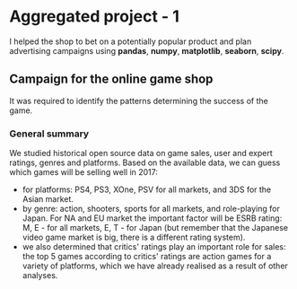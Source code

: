 # Aggregated project - 1
I helped the shop to bet on a potentially popular product and plan advertising campaigns using **pandas**, **numpy**, **matplotlib**, **seaborn**, **scipy**.


## Campaign for the online game shop  
It was required to identify the patterns determining the success of the game.

### General summary
We studied historical open source data on game sales, user and expert ratings, genres and platforms. Based on the available data, we can guess which games will be selling well in 2017:
- for platforms: PS4, PS3, XOne, PSV for all markets, and 3DS for the Asian market.
- by genre: action, shooters, sports for all markets, and role-playing for Japan. For NA and EU market the important factor will be ESRB rating: M, E - for all markets, E, T - for Japan (but remember that the Japanese video game market is big, there is a different rating system).
- we also determined that critics' ratings play an important role for sales: the top 5 games according to critics' ratings are action games for a variety of platforms, which we have already realised as a result of other analyses.
